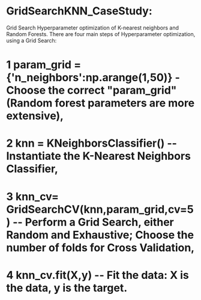 # GridSearchKNN_CaseStudy:
Grid Search Hyperparameter optimization of K-nearest neighbors and Random Forests. 
There are four main steps of Hyperparameter optimization, using a Grid Search: 
# 1 param_grid = {'n_neighbors':np.arange(1,50)} - Choose the correct "param_grid" (Random forest parameters are more extensive),
# 2 knn = KNeighborsClassifier() -- Instantiate the K-Nearest Neighbors Classifier,
# 3 knn_cv= GridSearchCV(knn,param_grid,cv=5) -- Perform a Grid Search, either Random and Exhaustive; Choose the number of folds for Cross Validation,
# 4 knn_cv.fit(X,y) -- Fit the data: X is the data, y is the target.
